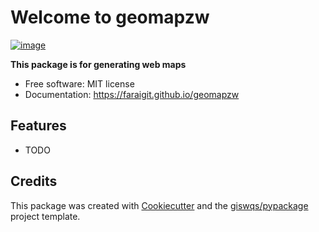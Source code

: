 # Welcome to geomapzw


[![image](https://img.shields.io/pypi/v/geomapzw.svg)](https://pypi.python.org/pypi/geomapzw)


**This package is for generating web maps**


-   Free software: MIT license
-   Documentation: <https://faraigit.github.io/geomapzw>
    

## Features

-   TODO

## Credits

This package was created with [Cookiecutter](https://github.com/cookiecutter/cookiecutter) and the [giswqs/pypackage](https://github.com/giswqs/pypackage) project template.
